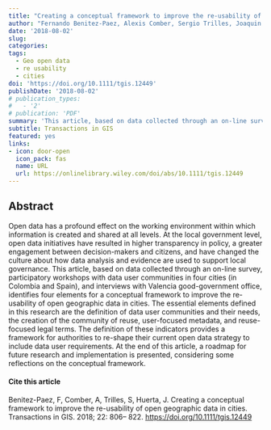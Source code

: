 ```yaml
---
title: "Creating a conceptual framework to improve the re-usability of open geographic data in cities"
author: "Fernando Benitez-Paez, Alexis Comber, Sergio Trilles, Joaquin Huerta"
date: '2018-08-02'
slug:
categories:
tags:
  - Geo open data
  - re usability
  - cities
doi: 'https://doi.org/10.1111/tgis.12449'
publishDate: '2018-08-02'
# publication_types:
#   - '2'
# publication: 'PDF'
summary: 'This article, based on data collected through an on-line survey, participatory workshops with data user communities in four cities (in Colombia and Spain), and interviews with Valencia good-government office, identifies four elements for a conceptual framework to improve the re-usability of open geographic data in cities. '
subtitle: Transactions in GIS
featured: yes
links:
- icon: door-open
  icon_pack: fas
  name: URL
  url: https://onlinelibrary.wiley.com/doi/abs/10.1111/tgis.12449
---
```


## Abstract
Open data has a profound effect on the working environment within which information is created and shared at all levels. At the local government level, open data initiatives have resulted in higher transparency in policy, a greater engagement between decision-makers and citizens, and have changed the culture about how data analysis and evidence are used to support local governance. This article, based on data collected through an on-line survey, participatory workshops with data user communities in four cities (in Colombia and Spain), and interviews with Valencia good-government office, identifies four elements for a conceptual framework to improve the re-usability of open geographic data in cities. The essential elements defined in this research are the definition of data user communities and their needs, the creation of the community of reuse, user-focused metadata, and reuse-focused legal terms. The definition of these indicators provides a framework for authorities to re-shape their current open data strategy to include data user requirements. At the end of this article, a roadmap for future research and implementation is presented, considering some reflections on the conceptual framework.

#### Cite this article
Benitez-Paez, F, Comber, A, Trilles, S, Huerta, J. Creating a conceptual framework to improve the re-usability of open geographic data in cities. Transactions in GIS. 2018; 22: 806– 822. https://doi.org/10.1111/tgis.12449